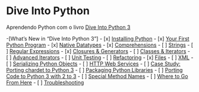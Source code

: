 # Dive Into Python

Aprendendo Python com o livro [Dive Into Python 3](https://diveintopython3.net/ )

-[What’s New in “Dive Into Python 3”]
    - [x] [Installing Python][def7]
    - [x] [Your First Python Program][def6]
    - [x] [Native Datatypes][def5]
    - [x] [Comprehensions][def4]
    - [ ] [Strings][def3]
    - [ ] [Regular Expressions][def]
    - [x] [Closures & Generators][def2]
    - [ ] [Classes & Iterators][def8]
    - [ ] [Advanced Iterators][def9]
    - [ ] [Unit Testing][def10]
    - [ ] [Refactoring][def11]
    - [x] [Files][def12]
    - [ ] [XML][def13]
    - [ ] [Serializing Python Objects][def14]
    - [ ] [HTTP Web Services][def15]
    - [ ] [Case Study: Porting chardet to Python 3][def16]
    - [ ] [Packaging Python Libraries][def17]
    - [ ] [Porting Code to Python 3 with 2 to 3][def18]
    - [ ] [Special Method Names][def19]
    - [ ] [Where to Go From Here][def20]
    - [ ] [Troubleshooting][def21]

[def]: https://diveintopython3.net/regular-expressions.html
[def2]: https://diveintopython3.net/generators.html
[def3]: https://diveintopython3.net/strings.html
[def4]: https://diveintopython3.net/comprehensions.html
[def5]: https://diveintopython3.net/native-datatypes.html
[def6]: https://diveintopython3.net/your-first-python-program.html
[def7]: https://diveintopython3.net/installing-python.html
[def8]: https://diveintopython3.net/iterators.html
[def9]: https://diveintopython3.net/advanced-iterators.html
[def10]: https://diveintopython3.net/unit-testing.html
[def11]: https://diveintopython3.net/refactoring.html
[def12]: https://diveintopython3.net/files.html
[def13]: https://diveintopython3.net/xml.html
[def14]: https://diveintopython3.net/serializing.html
[def15]: https://diveintopython3.net/http-web-services.html
[def16]: https://diveintopython3.net/case-study-porting-chardet-to-python-3.html
[def17]: https://diveintopython3.net/packaging.html
[def18]: https://diveintopython3.net/porting-code-to-python-3-with-2to3.html
[def19]: https://diveintopython3.net/special-method-names.html
[def20]: https://diveintopython3.net/where-to-go-from-here.html
[def21]: https://diveintopython3.net/troubleshooting.html